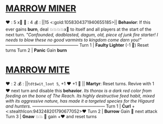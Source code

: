 # [__**MARROW MINER**__](<https://www.youtube.com/watch?v=JgBpABEoIog>)
❤️ : 5 x👥
🔷 : 4
💰 : ||15 <:gold:1058304371940655185>||
**Behavior**: If this ever gains __burn__, deal 💥💥💥💥x👥 to itself and all players at the start of the next turn.
*"Confounded, dadblasted, dagum, old, piece of junk fire starter! I needs to blow these no good varmints to kingdom come darn you!"*
—————————————————
Turn 1  |  **Faulty Lighter** (-1 🔷) Reset turns
Turn 2 | **Panic** Gain __burn__


# [__**MARROW MITE**__](<https://www.youtube.com/watch?v=fhUqu-g0pVY>)
❤️ : 2
💰 : ||`tdt$wit_loot 5`, +1 ❤️ +1 🔷 ||
**Martyr**: Reset turns. Revive with 1 ❤️ next turn and disable this **behavior**. 
*Its thorax is a dark red color from feeding on the bone of The Reach. Its highly destructive feed habit, mixed with its aggressive nature, has made it a targeted species for the Higaurd and hunters.*
—————————————————
Turn 1  | **Curl** +<:stealthIcon:943248201790677052>❤️
Turn 2 | **Burrow** Gain 🚫 next attack
Turn 3 | **Gnaw** 💥💥 🔀 gain +❤️ and reset turns
